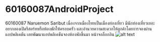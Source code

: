 # 60160087AndroidProject
60160087 Naruemon Saribut
  เนื่องจากเมืองไทยเป็นเมืองท่องเที่ยว มีนักท่องเที่ยวเยอะ อยากลองเปิดรีสอร์ทหรือห้องพักให้ครอบครัว และอำนวยความสะดวกให้ลูกค้าโดยการจองผ่านแอปพลิเคชัน เลยพัฒนาแอปพลิเคชันจองห้องพักขึ้นมา
  หน้าจอล็อกอิน
![alt text](https://user-images.githubusercontent.com/61410567/77163284-55a02a80-6ae0-11ea-8c6b-e442d716cccb.png)
